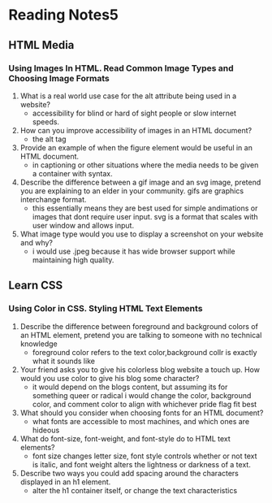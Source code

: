 # Reading Notes5

## HTML Media

### Using Images In HTML. Read Common Image Types and Choosing Image Formats

1. What is a real world use case for the alt attribute being used in a website?
   - accessibility for blind or hard of sight people or slow internet speeds.
2. How can you improve accessibility of images in an HTML document?
   - the alt tag
3. Provide an example of when the figure element would be useful in an HTML document.
   - in captioning or other situations where the media needs to be given a container with syntax.
4. Describe the difference between a gif image and an svg image, pretend you are explaining to an elder in your community. gifs are graphics interchange format.
   - this essentially means they are best used for simple andimations or images that dont require user input. svg is a format that scales with user window and allows input.
5. What image type would you use to display a screenshot on your website and why?
   - i would use .jpeg because it has wide browser support while maintaining high quality.

## Learn CSS

### Using Color in CSS. Styling HTML Text Elements

1. Describe the difference between foreground and background colors of an HTML element, pretend you are talking to someone with no technical knowledge
   - foreground color refers to the text color,background collr is exactly what it sounds like
2. Your friend asks you to give his colorless blog website a touch up. How would you use color to give his blog some character?
    - it would depend on the blogs content, but assuming its for something queer or radical i would change the color, background color, and comment color to align with whichever pride flag fit best
3. What should you consider when choosing fonts for an HTML document? 
    - what fonts are accessible to most machines, and which ones are hideous
4. What do font-size, font-weight, and font-style do to HTML text elements?
   - font size changes letter size, font style controls whether or not text is italic, and font weight alters the lightness or darkness of a text.
5. Describe two ways you could add spacing around the characters displayed in an h1 element.
   - alter the h1 container itself, or change the text characteristics
